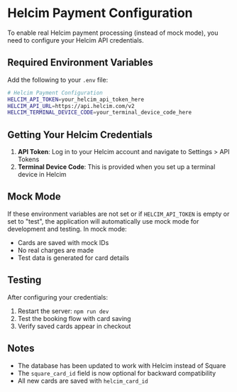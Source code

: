 # Helcim Payment Configuration

To enable real Helcim payment processing (instead of mock mode), you need to configure your Helcim API credentials.

## Required Environment Variables

Add the following to your `.env` file:

```bash
# Helcim Payment Configuration
HELCIM_API_TOKEN=your_helcim_api_token_here
HELCIM_API_URL=https://api.helcim.com/v2
HELCIM_TERMINAL_DEVICE_CODE=your_terminal_device_code_here
```

## Getting Your Helcim Credentials

1. **API Token**: Log in to your Helcim account and navigate to Settings > API Tokens
2. **Terminal Device Code**: This is provided when you set up a terminal device in Helcim

## Mock Mode

If these environment variables are not set or if `HELCIM_API_TOKEN` is empty or set to "test", the application will automatically use mock mode for development and testing. In mock mode:

- Cards are saved with mock IDs
- No real charges are made
- Test data is generated for card details

## Testing

After configuring your credentials:

1. Restart the server: `npm run dev`
2. Test the booking flow with card saving
3. Verify saved cards appear in checkout

## Notes

- The database has been updated to work with Helcim instead of Square
- The `square_card_id` field is now optional for backward compatibility
- All new cards are saved with `helcim_card_id`
